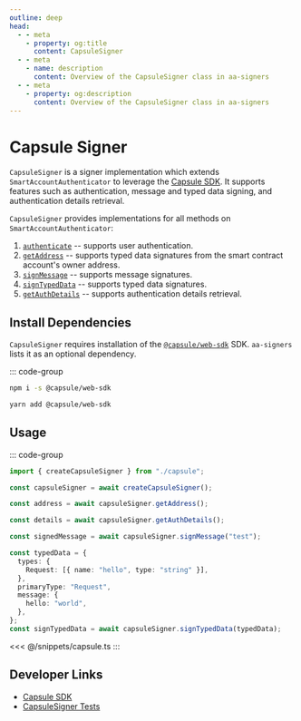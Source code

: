 ```yaml
---
outline: deep
head:
  - - meta
    - property: og:title
      content: CapsuleSigner
  - - meta
    - name: description
      content: Overview of the CapsuleSigner class in aa-signers
  - - meta
    - property: og:description
      content: Overview of the CapsuleSigner class in aa-signers
---
```


# Capsule Signer

`CapsuleSigner` is a signer implementation which extends `SmartAccountAuthenticator` to leverage the [Capsule SDK](https://docs.usecapsule.com/getting-started/initial-setup). It supports features such as authentication, message and typed data signing, and authentication details retrieval.

`CapsuleSigner` provides implementations for all methods on `SmartAccountAuthenticator`:

1.  [`authenticate`](/packages/aa-signers/capsule/authenticate) -- supports user authentication.
2.  [`getAddress`](/packages/aa-signers/capsule/getAddress) -- supports typed data signatures from the smart contract account's owner address.
3.  [`signMessage`](/packages/aa-signers/capsule/signMessage) -- supports message signatures.
4.  [`signTypedData`](/packages/aa-signers/capsule/signTypedData) -- supports typed data signatures.
5.  [`getAuthDetails`](/packages/aa-signers/capsule/getAuthDetails) -- supports authentication details retrieval.

## Install Dependencies

`CapsuleSigner` requires installation of the [`@capsule/web-sdk`](https://capsule-org.github.io/web-sdk/) SDK. `aa-signers` lists it as an optional dependency.

::: code-group

```bash [npm]
npm i -s @capsule/web-sdk
```

```bash [yarn]
yarn add @capsule/web-sdk
```

## Usage

::: code-group

```ts [example.ts]
import { createCapsuleSigner } from "./capsule";

const capsuleSigner = await createCapsuleSigner();

const address = await capsuleSigner.getAddress();

const details = await capsuleSigner.getAuthDetails();

const signedMessage = await capsuleSigner.signMessage("test");

const typedData = {
  types: {
    Request: [{ name: "hello", type: "string" }],
  },
  primaryType: "Request",
  message: {
    hello: "world",
  },
};
const signTypedData = await capsuleSigner.signTypedData(typedData);
```

<<< @/snippets/capsule.ts
:::

## Developer Links

- [Capsule SDK](https://capsule-org.github.io/web-sdk/)
- [CapsuleSigner Tests](https://github.com/alchemyplatform/aa-sdk/blob/main/packages/signers/src/capsule/__tests__/signer.test.ts)
